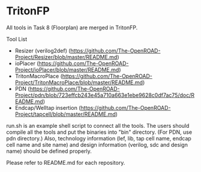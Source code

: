# TritonFP
All tools in Task 8 (Floorplan) are merged in TritonFP. 

Tool List

- Resizer (verilog2def) (https://github.com/The-OpenROAD-Project/Resizer/blob/master/README.md)
- ioPlacer (https://github.com/The-OpenROAD-Project/ioPlacer/blob/master/README.md)
- TritonMacroPlace (https://github.com/The-OpenROAD-Project/TritonMacroPlace/blob/master/README.md)
- PDN (https://github.com/The-OpenROAD-Project/pdn/blob/723effcb243e45a710a663e1ebe9628c0df7ac75/doc/README.md)
- Endcap/Welltap insertion (https://github.com/The-OpenROAD-Project/tapcell/blob/master/README.md)

run.sh is an example shell script to connect all the tools. The users should compile all the tools and put
the binaries into "bin" directory. (For PDN, use pdn directory.) Also, technology information (lef, lib, tap cell name, endcap cell
name and site name) and design
information (verilog, sdc and design name) should be defined properly.

Please refer to README.md for each repository.


